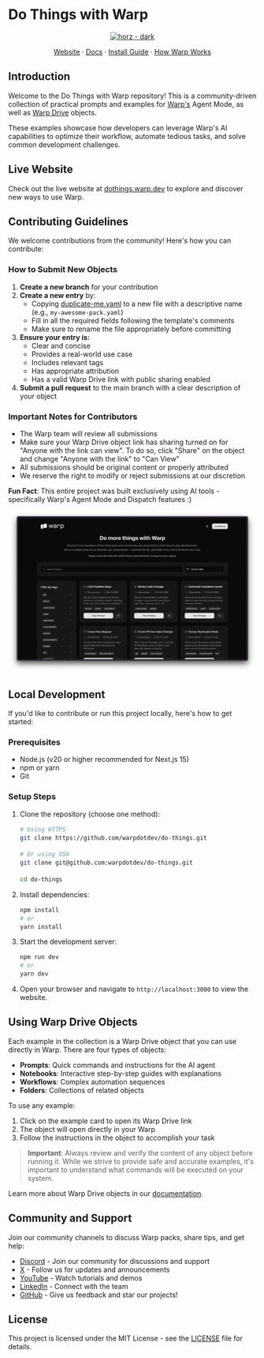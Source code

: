 # Do Things with Warp

<p align="center">
    <a href="https://app.warp.dev/get_warp">
    <img width="612" alt="horz - dark" src="https://storage.googleapis.com/warpdotdev-content/warp_logo-21_10.png">
    </a>
</p>

<p align="center">
  <a href="https://www.warp.dev">Website</a>
  ·
  <a href="https://docs.warp.dev">Docs</a>
  ·
  <a href="https://docs.warp.dev/getting-started/getting-started-with-warp">Install Guide</a>
  ·
  <a href="https://www.warp.dev/blog/how-warp-works">How Warp Works</a>
</p>

## Introduction

Welcome to the Do Things with Warp repository! This is a community-driven collection of practical prompts and examples for [Warp's](https://warp.dev) Agent Mode, as well as [Warp Drive](https://docs.warp.dev/features/warp-drive) objects.

These examples showcase how developers can leverage Warp's AI capabilities to optimize their workflow, automate tedious tasks, and solve common development challenges.

## Live Website

Check out the live website at [dothings.warp.dev](https://dothings.warp.dev) to explore and discover new ways to use Warp.

## Contributing Guidelines

We welcome contributions from the community! Here's how you can contribute:

### How to Submit New Objects

1. **Create a new branch** for your contribution
2. **Create a new entry** by:
   - Copying [duplicate-me.yaml](https://github.com/warpdotdev/do-things/blob/main/public/objects/duplicate-me.yaml) to a new file with a descriptive name (e.g., `my-awesome-pack.yaml`)
   - Fill in all the required fields following the template's comments
   - Make sure to rename the file appropriately before committing
3. **Ensure your entry is:**
   - Clear and concise
   - Provides a real-world use case
   - Includes relevant tags
   - Has appropriate attribution
   - Has a valid Warp Drive link with public sharing enabled
4. **Submit a pull request** to the main branch with a clear description of your object

### Important Notes for Contributors

- The Warp team will review all submissions
- Make sure your Warp Drive object link has sharing turned on for "Anyone with the link can view". To do so, click "Share" on the object and change "Anyone with the link" to "Can View"
- All submissions should be original content or properly attributed
- We reserve the right to modify or reject submissions at our discretion

**Fun Fact**: This entire project was built exclusively using AI tools - specifically Warp's Agent Mode and Dispatch features :)

<p align="center">
    <img src="./public/images/site-screenshot.png" alt="Screenshot of the Do Things site">
</p>

## Local Development

If you'd like to contribute or run this project locally, here's how to get started:

### Prerequisites

- Node.js (v20 or higher recommended for Next.js 15)
- npm or yarn
- Git

### Setup Steps

1. Clone the repository (choose one method):

   ```bash
   # Using HTTPS
   git clone https://github.com/warpdotdev/do-things.git

   # Or using SSH
   git clone git@github.com:warpdotdev/do-things.git

   cd do-things
   ```

2. Install dependencies:

   ```bash
   npm install
   # or
   yarn install
   ```

3. Start the development server:

   ```bash
   npm run dev
   # or
   yarn dev
   ```

4. Open your browser and navigate to `http://localhost:3000` to view the website.

## Using Warp Drive Objects

Each example in the collection is a Warp Drive object that you can use directly in Warp. There are four types of objects:

- **Prompts**: Quick commands and instructions for the AI agent
- **Notebooks**: Interactive step-by-step guides with explanations
- **Workflows**: Complex automation sequences
- **Folders**: Collections of related objects

To use any example:

1. Click on the example card to open its Warp Drive link
2. The object will open directly in your Warp
3. Follow the instructions in the object to accomplish your task

> **Important**: Always review and verify the content of any object before running it. While we strive to provide safe and accurate examples, it's important to understand what commands will be executed on your system.

Learn more about Warp Drive objects in our [documentation](https://docs.warp.dev/warp-drive).

## Community and Support

Join our community channels to discuss Warp packs, share tips, and get help:

- [Discord](https://discord.com/invite/warpdotdev) - Join our community for discussions and support
- [X](https://x.com/warpdotdev) - Follow us for updates and announcements
- [YouTube](https://www.youtube.com/@warpdotdev) - Watch tutorials and demos
- [LinkedIn](https://www.linkedin.com/company/warpdotdev) - Connect with the team
- [GitHub](https://github.com/warpdotdev) - Give us feedback and star our projects!

## License

This project is licensed under the MIT License - see the [LICENSE](LICENSE) file for details.
